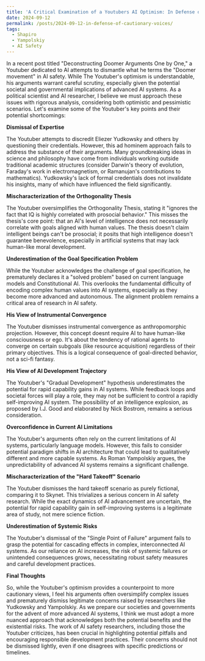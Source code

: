 ```yaml
---
title: 'A Critical Examination of a Youtubers AI Optimism: In Defense of Cautionary Voices'
date: 2024-09-12
permalink: /posts/2024-09-12-in-defense-of-cautionary-voices/
tags:
  - Shapiro
  - Yampolskiy
  - AI Safety
---
```


In a recent post titled "Deconstructing Doomer Arguments One by One," a Youtuber dedicated to AI attempts to dismantle what he terms the "Doomer movement" in AI safety. While The Youtuber's optimism is understandable, his arguments warrant careful scrutiny, especially given the potential societal and governmental implications of advanced AI systems.
As a political scientist and AI researcher, I believe we must approach these issues with rigorous analysis, considering both optimistic and pessimistic scenarios. Let's examine some of the Youtuber's key points and their potential shortcomings:

**Dismissal of Expertise**

The Youtuber attempts to discredit Eliezer Yudkowsky and others by questioning their credentials. However, this ad hominem approach fails to address the substance of their arguments. Many groundbreaking ideas in science and philosophy have come from individuals working outside traditional academic structures (consider Darwin's theory of evolution, Faraday's work in electromagnetism, or Ramanujan's contributions to mathematics). Yudkowsky's lack of formal credentials does not invalidate his insights, many of which have influenced the field significantly.

**Mischaracterization of the Orthogonality Thesis**

The Youtuber oversimplifies the Orthogonality Thesis, stating it "ignores the fact that IQ is highly correlated with prosocial behavior." This misses the thesis's core point: that an AI's level of intelligence does not necessarily correlate with goals aligned with human values. The thesis doesn't claim intelligent beings can't be prosocial; it posits that high intelligence doesn't guarantee benevolence, especially in artificial systems that may lack human-like moral development.

**Underestimation of the Goal Specification Problem**

While the Youtuber acknowledges the challenge of goal specification, he prematurely declares it a "solved problem" based on current language models and Constitutional AI. This overlooks the fundamental difficulty of encoding complex human values into AI systems, especially as they become more advanced and autonomous. The alignment problem remains a critical area of research in AI safety.

**His View of Instrumental Convergence**

The Youtuber dismisses instrumental convergence as anthropomorphic projection. However, this concept doesnt require AI to have human-like consciousness or ego. It's about the tendency of rational agents to converge on certain subgoals (like resource acquisition) regardless of their primary objectives. This is a logical consequence of goal-directed behavior, not a sci-fi fantasy.

**His View of AI Development Trajectory**

The Youtuber's "Gradual Development" hypothesis underestimates the potential for rapid capability gains in AI systems. While feedback loops and societal forces will play a role, they may not be sufficient to control a rapidly self-improving AI system. The possibility of an intelligence explosion, as proposed by I.J. Good and elaborated by Nick Bostrom, remains a serious consideration.

**Overconfidence in Current AI Limitations**

The Youtuber's arguments often rely on the current limitations of AI systems, particularly language models. However, this fails to consider potential paradigm shifts in AI architecture that could lead to qualitatively different and more capable systems. As Roman Yampolskiy argues, the unpredictability of advanced AI systems remains a significant challenge.

**Mischaracterization of the "Hard Takeoff" Scenario**

The Youtuber dismisses the hard takeoff scenario as purely fictional, comparing it to Skynet. This trivializes a serious concern in AI safety research. While the exact dynamics of AI advancement are uncertain, the potential for rapid capability gain in self-improving systems is a legitimate area of study, not mere science fiction.

**Underestimation of Systemic Risks**

The Youtuber's dismissal of the "Single Point of Failure" argument fails to grasp the potential for cascading effects in complex, interconnected AI systems. As our reliance on AI increases, the risk of systemic failures or unintended consequences grows, necessitating robust safety measures and careful development practices.

**Final Thoughts**

So, while the Youtuber's optimism provides a counterpoint to more cautionary views, I feel his arguments often oversimplify complex issues and prematurely dismiss legitimate concerns raised by researchers like Yudkowsky and Yampolskiy. As we prepare our societies and governments for the advent of more advanced AI systems, I think we must adopt a more nuanced approach that acknowledges both the potential benefits and the existential risks.
The work of AI safety researchers, including those the Youtuber criticizes, has been crucial in highlighting potential pitfalls and encouraging responsible development practices. Their concerns should not be dismissed lightly, even if one disagrees with specific predictions or timelines.

